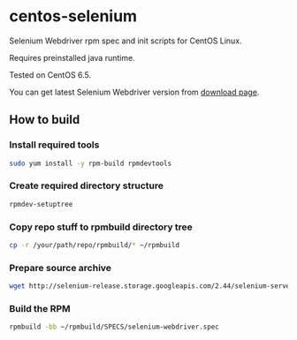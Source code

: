 
# centos-selenium

Selenium Webdriver rpm spec and init scripts for CentOS Linux.

Requires preinstalled java runtime.

Tested on CentOS 6.5.

You can get latest Selenium Webdriver version from [download page](http://selenium-release.storage.googleapis.com/index.html).

## How to build

### Install required tools

```bash
sudo yum install -y rpm-build rpmdevtools
```

### Create required directory structure

```bash
rpmdev-setuptree
```

### Copy repo stuff to rpmbuild directory tree

```bash
cp -r /your/path/repo/rpmbuild/* ~/rpmbuild
```

### Prepare source archive

```bash
wget http://selenium-release.storage.googleapis.com/2.44/selenium-server-standalone-2.44.0.jar -O ~/rpmbuild/SOURCES/selenium-server-standalone-2.44.0.jar
```

### Build the RPM

```bash
rpmbuild -bb ~/rpmbuild/SPECS/selenium-webdriver.spec
```
